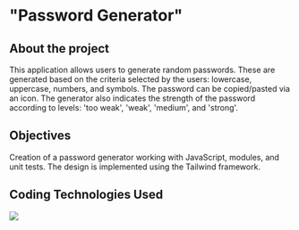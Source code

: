 # "Password Generator"

## About the project

This application allows users to generate random passwords. These are generated based on the criteria selected by the users: lowercase, uppercase, numbers, and symbols. The password can be copied/pasted via an icon. The generator also indicates the strength of the password according to levels: 'too weak', 'weak', 'medium', and 'strong'.

## Objectives

Creation of a password generator working with JavaScript, modules, and unit tests. The design is implemented using the Tailwind framework.

## Coding Technologies Used

 <img src="https://skillicons.dev/icons?i=git,html,css,tailwind,js"/>
